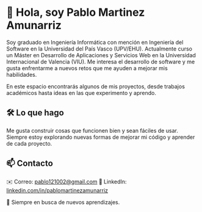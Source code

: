 # 👋 Hola, soy Pablo Martinez Amunarriz

Soy graduado en Ingeniería Informática con mención en Ingeniería del Software en la Universidad del País Vasco (UPV/EHU). Actualmente curso un Máster en Desarrollo de Aplicaciones y Servicios Web en la Universidad Internacional de Valencia (VIU). Me interesa el desarrollo de software y me gusta enfrentarme a nuevos retos que me ayuden a mejorar mis habilidades. 

En este espacio encontrarás algunos de mis proyectos, desde trabajos académicos hasta ideas en las que experimento y aprendo.  

## 🛠 Lo que hago  
Me gusta construir cosas que funcionen bien y sean fáciles de usar. Siempre estoy explorando nuevas formas de mejorar mi código y aprender de cada proyecto.  

## 📫 Contacto  
✉️ Correo: pablo121002@gmail.com
💼 LinkedIn: [linkedin.com/in/pablomartinezamunarriz](https://linkedin.com/in/pablomartinezamunarriz)

🚀 Siempre en busca de nuevos aprendizajes. 
